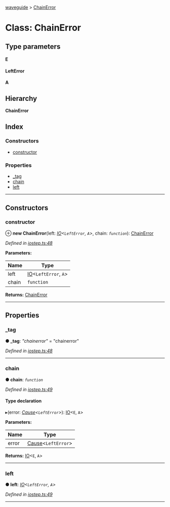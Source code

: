 [waveguide](../README.md) > [ChainError](../classes/chainerror.md)

# Class: ChainError

## Type parameters
#### E 
#### LeftError 
#### A 
## Hierarchy

**ChainError**

## Index

### Constructors

* [constructor](chainerror.md#constructor)

### Properties

* [_tag](chainerror.md#_tag)
* [chain](chainerror.md#chain)
* [left](chainerror.md#left)

---

## Constructors

<a id="constructor"></a>

###  constructor

⊕ **new ChainError**(left: *[IO](io.md)<`LeftError`, `A`>*, chain: *`function`*): [ChainError](chainerror.md)

*Defined in [iostep.ts:48](https://github.com/rzeigler/waveguide/blob/c6446d5/packages/waveguide/src/iostep.ts#L48)*

**Parameters:**

| Name | Type |
| ------ | ------ |
| left | [IO](io.md)<`LeftError`, `A`> |
| chain | `function` |

**Returns:** [ChainError](chainerror.md)

___

## Properties

<a id="_tag"></a>

###  _tag

**● _tag**: *"chainerror"* = "chainerror"

*Defined in [iostep.ts:48](https://github.com/rzeigler/waveguide/blob/c6446d5/packages/waveguide/src/iostep.ts#L48)*

___
<a id="chain"></a>

###  chain

**● chain**: *`function`*

*Defined in [iostep.ts:49](https://github.com/rzeigler/waveguide/blob/c6446d5/packages/waveguide/src/iostep.ts#L49)*

#### Type declaration
▸(error: *[Cause](../#cause)<`LeftError`>*): [IO](io.md)<`E`, `A`>

**Parameters:**

| Name | Type |
| ------ | ------ |
| error | [Cause](../#cause)<`LeftError`> |

**Returns:** [IO](io.md)<`E`, `A`>

___
<a id="left"></a>

###  left

**● left**: *[IO](io.md)<`LeftError`, `A`>*

*Defined in [iostep.ts:49](https://github.com/rzeigler/waveguide/blob/c6446d5/packages/waveguide/src/iostep.ts#L49)*

___

